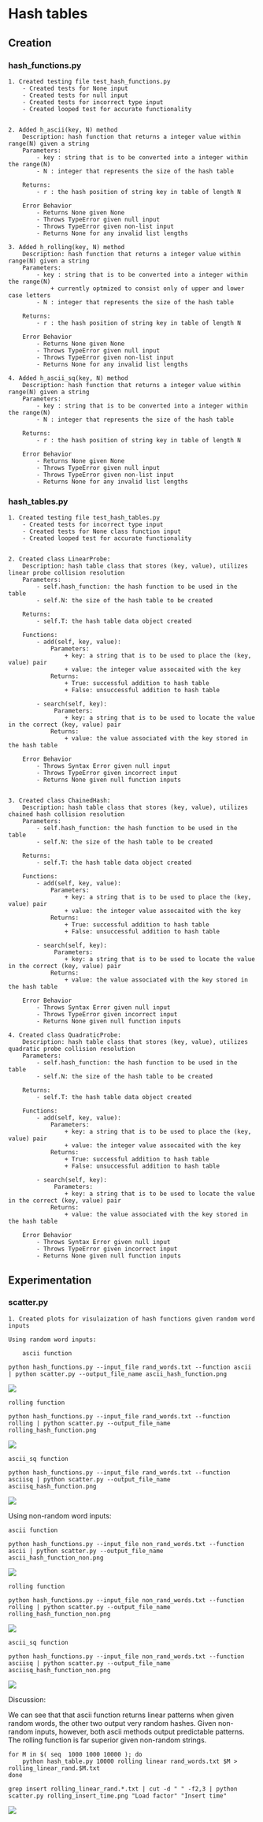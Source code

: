 # Hash tables

## Creation
### hash_functions.py

    1. Created testing file test_hash_functions.py
        - Created tests for None input
        - Created tests for null input
        - Created tests for incorrect type input
        - Created looped test for accurate functionality


    2. Added h_ascii(key, N) method
        Description: hash function that returns a integer value within range(N) given a string
        Parameters:
            - key : string that is to be converted into a integer within the range(N)
            - N : integer that represents the size of the hash table
        
        Returns:
            - r : the hash position of string key in table of length N
        
        Error Behavior
            - Returns None given None
            - Throws TypeError given null input
            - Throws TypeError given non-list input
            - Returns None for any invalid list lengths
     
    3. Added h_rolling(key, N) method
        Description: hash function that returns a integer value within range(N) given a string
        Parameters:
            - key : string that is to be converted into a integer within the range(N)
                + currently optmized to consist only of upper and lower case letters
            - N : integer that represents the size of the hash table
        
        Returns:
            - r : the hash position of string key in table of length N
        
        Error Behavior
            - Returns None given None
            - Throws TypeError given null input
            - Throws TypeError given non-list input
            - Returns None for any invalid list lengths
     
    4. Added h_ascii_sq(key, N) method
        Description: hash function that returns a integer value within range(N) given a string
        Parameters:
            - key : string that is to be converted into a integer within the range(N)
            - N : integer that represents the size of the hash table
        
        Returns:
            - r : the hash position of string key in table of length N
        
        Error Behavior
            - Returns None given None
            - Throws TypeError given null input
            - Throws TypeError given non-list input
            - Returns None for any invalid list lengths

### hash_tables.py

    1. Created testing file test_hash_tables.py
        - Created tests for incorrect type input
        - Created tests for None class function input
        - Created looped test for accurate functionality


    2. Created class LinearProbe:
        Description: hash table class that stores (key, value), utilizes linear probe collision resolution
        Parameters:
            - self.hash_function: the hash function to be used in the table
            - self.N: the size of the hash table to be created
        
        Returns:
            - self.T: the hash table data object created
        
        Functions:
            - add(self, key, value):
                Parameters:
                    + key: a string that is to be used to place the (key, value) pair
                    + value: the integer value assocaited with the key
                Returns:
                    + True: successful addition to hash table
                    + False: unsuccessful addition to hash table

            - search(self, key):
                 Parameters:
                    + key: a string that is to be used to locate the value in the correct (key, value) pair
                Returns:
                    + value: the value associated with the key stored in the hash table
          
        Error Behavior
            - Throws Syntax Error given null input
            - Throws TypeError given incorrect input
            - Returns None given null function inputs
     

    3. Created class ChainedHash:
        Description: hash table class that stores (key, value), utilizes chained hash collision resolution
        Parameters:
            - self.hash_function: the hash function to be used in the table
            - self.N: the size of the hash table to be created
        
        Returns:
            - self.T: the hash table data object created
        
        Functions:
            - add(self, key, value):
                Parameters:
                    + key: a string that is to be used to place the (key, value) pair
                    + value: the integer value assocaited with the key
                Returns:
                    + True: successful addition to hash table
                    + False: unsuccessful addition to hash table

            - search(self, key):
                 Parameters:
                    + key: a string that is to be used to locate the value in the correct (key, value) pair
                Returns:
                    + value: the value associated with the key stored in the hash table
          
        Error Behavior
            - Throws Syntax Error given null input
            - Throws TypeError given incorrect input
            - Returns None given null function inputs

    4. Created class QuadraticProbe:
        Description: hash table class that stores (key, value), utilizes quadratic probe collision resolution
        Parameters:
            - self.hash_function: the hash function to be used in the table
            - self.N: the size of the hash table to be created
        
        Returns:
            - self.T: the hash table data object created
        
        Functions:
            - add(self, key, value):
                Parameters:
                    + key: a string that is to be used to place the (key, value) pair
                    + value: the integer value assocaited with the key
                Returns:
                    + True: successful addition to hash table
                    + False: unsuccessful addition to hash table

            - search(self, key):
                 Parameters:
                    + key: a string that is to be used to locate the value in the correct (key, value) pair
                Returns:
                    + value: the value associated with the key stored in the hash table
          
        Error Behavior
            - Throws Syntax Error given null input
            - Throws TypeError given incorrect input
            - Returns None given null function inputs

## Experimentation

### scatter.py

    1. Created plots for visulaization of hash functions given random word inputs
    
    Using random word inputs:
        
        ascii function
```
python hash_functions.py --input_file rand_words.txt --function ascii | python scatter.py --output_file_name ascii_hash_function.png
```

![](ascii_hash_function.png)

    rolling function
```
python hash_functions.py --input_file rand_words.txt --function rolling | python scatter.py --output_file_name rolling_hash_function.png
```

![](rolling_hash_function.png)

    ascii_sq function

```
python hash_functions.py --input_file rand_words.txt --function asciisq | python scatter.py --output_file_name asciisq_hash_function.png
```

![](asciisq_hash_function.png)

Using non-random word inputs:
        
    ascii function
```
python hash_functions.py --input_file non_rand_words.txt --function ascii | python scatter.py --output_file_name ascii_hash_function_non.png
```

![](ascii_hash_function_non.png)

    rolling function
```
python hash_functions.py --input_file non_rand_words.txt --function rolling | python scatter.py --output_file_name rolling_hash_function_non.png
```

![](rolling_hash_function_non.png)

    ascii_sq function

```
python hash_functions.py --input_file non_rand_words.txt --function asciisq | python scatter.py --output_file_name asciisq_hash_function_non.png
```

![](asciisq_hash_function_non.png)

Discussion:

We can see that that ascii function returns linear patterns when given random words, the other two output very random hashes. Given non-random inputs, however, both ascii methods output predictable patterns. The rolling function is far superior given non-random strings.



```
for M in $( seq  1000 1000 10000 ); do
    python hash_table.py 10000 rolling linear rand_words.txt $M >  rolling_linear_rand.$M.txt
done

grep insert rolling_linear_rand.*.txt | cut -d " " -f2,3 | python scatter.py rolling_insert_time.png "Load factor" "Insert time"
```

![](rolling_insert_time.png)